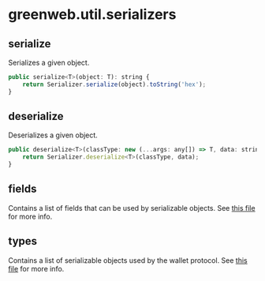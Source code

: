 # greenweb.util.serializers

## serialize

Serializes a given object.

```js
public serialize<T>(object: T): string {
    return Serializer.serialize(object).toString('hex');
}
```

## deserialize

Deserializes a given object.

```js
public deserialize<T>(classType: new (...args: any[]) => T, data: string): T {
    return Serializer.deserialize<T>(classType, data);
}
```

## fields

Contains a list of fields that can be used by serializable objects. See [this file](https://github.com/Yakuhito/GreenWeb.js/blob/master/src/util/serializer/types/fields/index.ts) for more info.

## types

Contains a list of serializable objects used by the wallet protocol. See [this file](https://github.com/Yakuhito/GreenWeb.js/blob/master/src/util/serializer/types/index.ts) for more info.